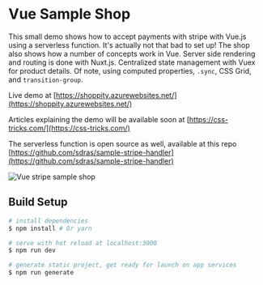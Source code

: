 # Vue Sample Shop

This small  demo shows how to accept payments with stripe with Vue.js using a
serverless function. It's actually not that bad to set up! The shop also shows
how a number of concepts work in Vue. Server side rendering and routing is done
with Nuxt.js. Centralized state management with Vuex for product details. Of
note, using computed properties, `.sync`, CSS Grid, and `transition-group`.

Live demo at
[https://shoppity.azurewebsites.net/](https://shoppity.azurewebsites.net/)

Articles explaining the demo will be available soon at
[https://css-tricks.com/](https://css-tricks.com/)

The serverless function is open source as well, available at this repo
[https://github.com/sdras/sample-stripe-handler](https://github.com/sdras/sample-stripe-handler)

![Vue stripe sample shop](https://image.ibb.co/hYi7nm/shop_demo.gif "Vue Stripe Sample Shop")

## Build Setup

```bash
# install dependencies
$ npm install # Or yarn

# serve with hot reload at localhost:3000
$ npm run dev

# generate static project, get ready for launch on app services
$ npm run generate
```
